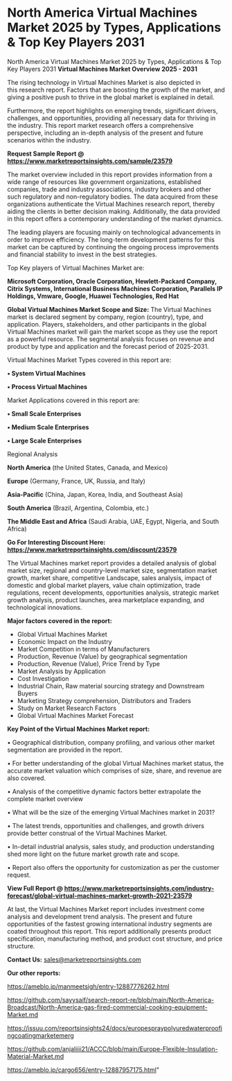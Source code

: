 # North America Virtual Machines Market 2025 by Types, Applications & Top Key Players 2031
North America Virtual Machines Market 2025 by Types, Applications & Top Key Players 2031
<Strong> Virtual Machines Market Overview 2025 - 2031</strong>

The rising technology in Virtual Machines Market is also depicted in this research report. Factors that are boosting the growth of the market, and giving a positive push to thrive in the global market is explained in detail.

Furthermore, the report highlights on emerging trends, significant drivers, challenges, and opportunities, providing all necessary data for thriving in the industry. This report market research offers a comprehensive perspective, including an in-depth analysis of the present and future scenarios within the industry.

<strong>Request Sample Report @ <a href=https://www.marketreportsinsights.com/sample/23579>https://www.marketreportsinsights.com/sample/23579</a></strong>

The market overview included in this report provides information from a wide range of resources like government organizations, established companies, trade and industry associations, industry brokers and other such regulatory and non-regulatory bodies. The data acquired from these organizations authenticate the Virtual Machines research report, thereby aiding the clients in better decision making. Additionally, the data provided in this report offers a contemporary understanding of the market dynamics.

The leading players are focusing mainly on technological advancements in order to improve efficiency. The long-term development patterns for this market can be captured by continuing the ongoing process improvements and financial stability to invest in the best strategies.

Top Key players of Virtual Machines Market are:

<strong>Microsoft Corporation, Oracle Corporation, Hewlett-Packard Company, Citrix Systems, International Business Machines Corporation, Parallels IP Holdings, Vmware, Google, Huawei Technologies, Red Hat</strong>

<strong><b>Global Virtual Machines Market Scope and Size:</b></strong>
The Virtual Machines market is declared segment by company, region (country), type, and application. Players, stakeholders, and other participants in the global Virtual Machines market will gain the market scope as they use the report as a powerful resource. The segmental analysis focuses on revenue and product by type and application and the forecast period of 2025-2031.

Virtual Machines Market Types covered in this report are:

<strong>• System Virtual Machines

• Process Virtual Machines</strong>

Market Applications covered in this report are:

<strong>• Small Scale Enterprises

• Medium Scale Enterprises

• Large Scale Enterprises</strong> 

Regional Analysis

<strong>North America</strong> (the United States, Canada, and Mexico)

<strong>Europe</strong> (Germany, France, UK, Russia, and Italy)

<strong>Asia-Pacific</strong> (China, Japan, Korea, India, and Southeast Asia)

<strong>South America</strong> (Brazil, Argentina, Colombia, etc.)

<strong>The Middle East and Africa</strong> (Saudi Arabia, UAE, Egypt, Nigeria, and South Africa)

<strong>Go For Interesting Discount Here: <a href=https://www.marketreportsinsights.com/discount/23579>https://www.marketreportsinsights.com/discount/23579</a></strong>

The Virtual Machines market report provides a detailed analysis of global market size, regional and country-level market size, segmentation market growth, market share, competitive Landscape, sales analysis, impact of domestic and global market players, value chain optimization, trade regulations, recent developments, opportunities analysis, strategic market growth analysis, product launches, area marketplace expanding, and technological innovations.

<strong><b>Major factors covered in the report:</b></strong>
<ul>
  <li>Global Virtual Machines Market </li>
  <li>Economic Impact on the Industry</li>
  <li>Market Competition in terms of Manufacturers</li>
  <li>Production, Revenue (Value) by geographical segmentation</li>
  <li>Production, Revenue (Value), Price Trend by Type</li>
  <li>Market Analysis by Application</li>
  <li>Cost Investigation</li>
  <li>Industrial Chain, Raw material sourcing strategy and Downstream Buyers</li>
  <li>Marketing Strategy comprehension, Distributors and Traders</li>
  <li>Study on Market Research Factors</li>
  <li>Global Virtual Machines Market Forecast</li>
</ul>

<strong><b>Key Point of the Virtual Machines Market report:</b></strong>

• Geographical distribution, company profiling, and various other market segmentation are provided in the report.

• For better understanding of the global Virtual Machines market status, the accurate market valuation which comprises of size, share, and revenue are also covered.

• Analysis of the competitive dynamic factors better extrapolate the complete market overview

• What will be the size of the emerging Virtual Machines market in 2031?

• The latest trends, opportunities and challenges, and growth drivers provide better construal of the Virtual Machines Market.

• In-detail industrial analysis, sales study, and production understanding shed more light on the future market growth rate and scope.

• Report also offers the opportunity for customization as per the customer request.

<strong><b>View Full Report @ <a href=https://www.marketreportsinsights.com/industry-forecast/global-virtual-machines-market-growth-2021-23579>https://www.marketreportsinsights.com/industry-forecast/global-virtual-machines-market-growth-2021-23579</a></b></strong>


At last, the Virtual Machines Market report includes investment come analysis and development trend analysis. The present and future opportunities of the fastest growing international industry segments are coated throughout this report. This report additionally presents product specification, manufacturing method, and product cost structure, and price structure.

<strong>Contact Us:</strong>
sales@marketreportsinsights.com

<strong>Our other reports:</strong>

<a href=https://ameblo.jp/manmeetsigh/entry-12887776262.html>https://ameblo.jp/manmeetsigh/entry-12887776262.html</a>

<a href=https://github.com/sayysaif/search-report-re/blob/main/North-America-Broadcast/North-America-gas-fired-commercial-cooking-equipment-Market.md>https://github.com/sayysaif/search-report-re/blob/main/North-America-Broadcast/North-America-gas-fired-commercial-cooking-equipment-Market.md</a>

<a href=https://issuu.com/reportsinsights24/docs/europespraypolyuredwaterproofingcoatingmarketemerg>https://issuu.com/reportsinsights24/docs/europespraypolyuredwaterproofingcoatingmarketemerg</a>

<a href=https://github.com/anjaliiii21/ACCC/blob/main/Europe-Flexible-Insulation-Material-Market.md>https://github.com/anjaliiii21/ACCC/blob/main/Europe-Flexible-Insulation-Material-Market.md</a>

<a href=https://ameblo.jp/cargo656/entry-12887957175.html>https://ameblo.jp/cargo656/entry-12887957175.html</a>"
